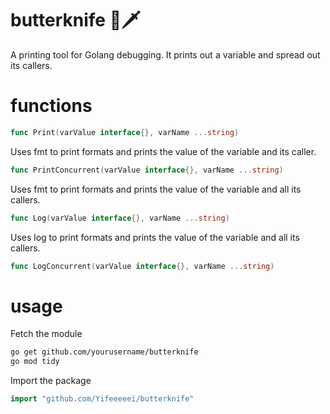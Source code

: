 # butterknife 🧈🗡️
A printing tool for Golang debugging. It prints out a variable and spread out its callers.

# functions

```go
func Print(varValue interface{}, varName ...string) 
```

Uses fmt to print formats and prints the value of the variable and its caller.

```go
func PrintConcurrent(varValue interface{}, varName ...string)
```

Uses fmt to print formats and prints the value of the variable and all its callers.

```go
func Log(varValue interface{}, varName ...string)
```

Uses log to print formats and prints the value of the variable and all its callers.

```go
func LogConcurrent(varValue interface{}, varName ...string)
```

# usage

Fetch the module

```bash
go get github.com/yourusername/butterknife
go mod tidy
```

Import the package

```go
import "github.com/Yifeeeeei/butterknife"
```

